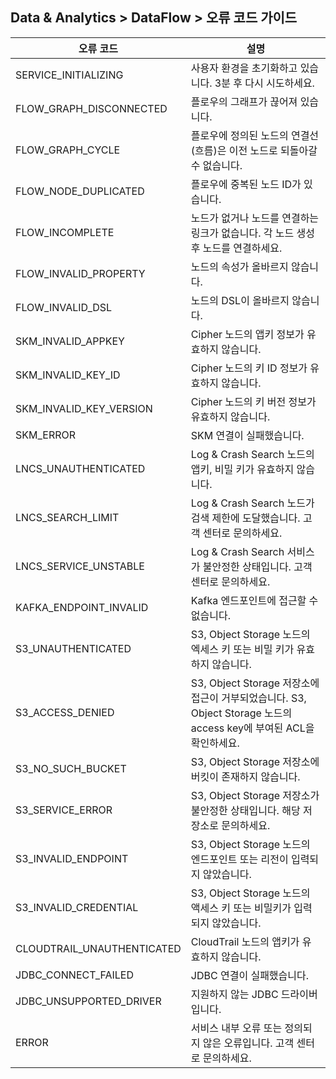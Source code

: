 ## Data & Analytics > DataFlow > 오류 코드 가이드

| 오류 코드                      | 설명                                                                                       |
|----------------------------|------------------------------------------------------------------------------------------|
| SERVICE_INITIALIZING       | 사용자 환경을 초기화하고 있습니다. 3분 후 다시 시도하세요.                                                       |  
| FLOW_GRAPH_DISCONNECTED    | 플로우의 그래프가 끊어져 있습니다.                                                                      |  
| FLOW_GRAPH_CYCLE           | 플로우에 정의된 노드의 연결선(흐름)은 이전 노드로 되돌아갈 수 없습니다.                                                |
| FLOW_NODE_DUPLICATED       | 플로우에 중복된 노드 ID가 있습니다.                                                                  |
| FLOW_INCOMPLETE            | 노드가 없거나 노드를 연결하는 링크가 없습니다. 각 노드 생성 후 노드를 연결하세요.                                      |
| FLOW_INVALID_PROPERTY      | 노드의 속성가 올바르지 않습니다.                                                                 | 
| FLOW_INVALID_DSL           | 노드의 DSL이 올바르지 않습니다.                                                                      | 
| SKM_INVALID_APPKEY         | Cipher 노드의 앱키 정보가 유효하지 않습니다.                                                         |
| SKM_INVALID_KEY_ID         | Cipher 노드의 키 ID 정보가 유효하지 않습니다.                                                         |
| SKM_INVALID_KEY_VERSION    | Cipher 노드의 키 버전 정보가 유효하지 않습니다.                                                         |
| SKM_ERROR                  | SKM 연결이 실패했습니다.                                                                          |
| LNCS_UNAUTHENTICATED       | Log & Crash Search 노드의 앱키, 비밀 키가 유효하지 않습니다.                                     |
| LNCS_SEARCH_LIMIT          | Log & Crash Search 노드가 검색 제한에 도달했습니다.    고객 센터로 문의하세요.                                  |
| LNCS_SERVICE_UNSTABLE      | Log & Crash Search 서비스가 불안정한 상태입니다.   고객 센터로 문의하세요.                                     |
| KAFKA_ENDPOINT_INVALID     | Kafka 엔드포인트에 접근할 수 없습니다.                                                              |
| S3_UNAUTHENTICATED         | S3, Object Storage 노드의 엑세스 키 또는 비밀 키가 유효하지 않습니다.                              |
| S3_ACCESS_DENIED           | S3, Object Storage 저장소에 접근이 거부되었습니다. S3, Object Storage 노드의 access key에 부여된 ACL을 확인하세요. |
| S3_NO_SUCH_BUCKET          | S3, Object Storage 저장소에 버킷이 존재하지 않습니다.                                                   |
| S3_SERVICE_ERROR           | S3, Object Storage 저장소가 불안정한 상태입니다. 해당 저장소로 문의하세요.                                      |
| S3_INVALID_ENDPOINT        | S3, Object Storage 노드의 엔드포인트 또는 리전이 입력되지 않았습니다.                                          |
| S3_INVALID_CREDENTIAL      | S3, Object Storage 노드의 액세스 키 또는 비밀키가 입력되지 않았습니다.                             |
| CLOUDTRAIL_UNAUTHENTICATED | CloudTrail 노드의 앱키가 유효하지 않습니다.                                                        |
| JDBC_CONNECT_FAILED        | JDBC 연결이 실패했습니다.                                                                         |
| JDBC_UNSUPPORTED_DRIVER    | 지원하지 않는 JDBC 드라이버입니다.                                                                    |
| ERROR                      | 서비스 내부 오류 또는 정의되지 않은 오류입니다. 고객 센터로 문의하세요.                                               |
